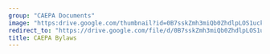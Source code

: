 ```yaml
---
group: "CAEPA Documents"
image: "https:drive.google.com/thumbnail?id=0B7sskZmh3miQb0ZhdlpLOS1uckU"
redirect_to: "https://drive.google.com/file/d/0B7sskZmh3miQb0ZhdlpLOS1uckU/preview"
title: CAEPA Bylaws
---
```

